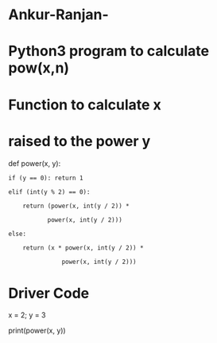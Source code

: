 # Ankur-Ranjan-
# Python3 program to calculate pow(x,n)
 
# Function to calculate x
# raised to the power y 

def power(x, y):
 

    if (y == 0): return 1

    elif (int(y % 2) == 0):

        return (power(x, int(y / 2)) *

               power(x, int(y / 2)))

    else:

        return (x * power(x, int(y / 2)) *

                   power(x, int(y / 2)))
 
# Driver Code

x = 2; y = 3

print(power(x, y))
